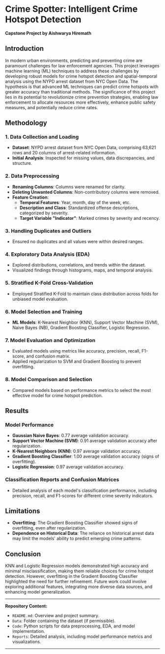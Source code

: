 # Crime Spotter: Intelligent Crime Hotspot Detection

**Capstone Project by Aishwarya Hiremath**

## Introduction

In modern urban environments, predicting and preventing crime are paramount challenges for law enforcement agencies. This project leverages machine learning (ML) techniques to address these challenges by developing robust models for crime hotspot detection and spatial-temporal analysis using the NYPD arrest dataset from NYC Open Data. The hypothesis is that advanced ML techniques can predict crime hotspots with greater accuracy than traditional methods. The significance of this project lies in its potential to revolutionize crime prevention strategies, enabling law enforcement to allocate resources more effectively, enhance public safety measures, and potentially reduce crime rates.

## Methodology

### 1. Data Collection and Loading
- **Dataset**: NYPD arrest dataset from NYC Open Data, comprising 63,621 rows and 20 columns of arrest-related information.
- **Initial Analysis**: Inspected for missing values, data discrepancies, and structure.

### 2. Data Preprocessing
- **Renaming Columns**: Columns were renamed for clarity.
- **Deleting Unwanted Columns**: Non-contributory columns were removed.
- **Feature Creation**:
  - **Temporal Features**: Year, month, day of the week, etc.
  - **Description and Class**: Standardized offense descriptions, categorized by severity.
  - **Target Variable "Indicator"**: Marked crimes by severity and recency.

### 3. Handling Duplicates and Outliers
- Ensured no duplicates and all values were within desired ranges.

### 4. Exploratory Data Analysis (EDA)
- Explored distributions, correlations, and trends within the dataset.
- Visualized findings through histograms, maps, and temporal analysis.

### 5. Stratified K-Fold Cross-Validation
- Employed Stratified K-Fold to maintain class distribution across folds for unbiased model evaluation.

### 6. Model Selection and Training
- **ML Models**: K-Nearest Neighbor (KNN), Support Vector Machine (SVM), Naive Bayes (NB), Gradient Boosting Classifier, Logistic Regression.

### 7. Model Evaluation and Optimization
- Evaluated models using metrics like accuracy, precision, recall, F1-score, and confusion matrix.
- Applied regularization to SVM and Gradient Boosting to prevent overfitting.

### 8. Model Comparison and Selection
- Compared models based on performance metrics to select the most effective model for crime hotspot prediction.

## Results

### Model Performance
- **Gaussian Naive Bayes**: 0.77 average validation accuracy.
- **Support Vector Machine (SVM)**: 0.91 average validation accuracy after regularization.
- **K-Nearest Neighbors (KNN)**: 0.97 average validation accuracy.
- **Gradient Boosting Classifier**: 1.00 average validation accuracy (signs of overfitting).
- **Logistic Regression**: 0.97 average validation accuracy.

### Classification Reports and Confusion Matrices
- Detailed analysis of each model's classification performance, including precision, recall, and F1-scores for different crime severity indicators.

## Limitations
- **Overfitting**: The Gradient Boosting Classifier showed signs of overfitting, even after regularization.
- **Dependence on Historical Data**: The reliance on historical arrest data may limit the models' ability to predict emerging crime patterns.

## Conclusion
KNN and Logistic Regression models demonstrated high accuracy and minimal misclassification, making them reliable choices for crime hotspot detection. However, overfitting in the Gradient Boosting Classifier highlighted the need for further refinement. Future work could involve exploring additional features, integrating more diverse data sources, and enhancing model generalization.

---

**Repository Content:**
- `README.md`: Overview and project summary.
- `Data`: Folder containing the dataset (if permissible).
- `Code`: Python scripts for data preprocessing, EDA, and model implementation.
- `Reports`: Detailed analysis, including model performance metrics and visualizations.


---

